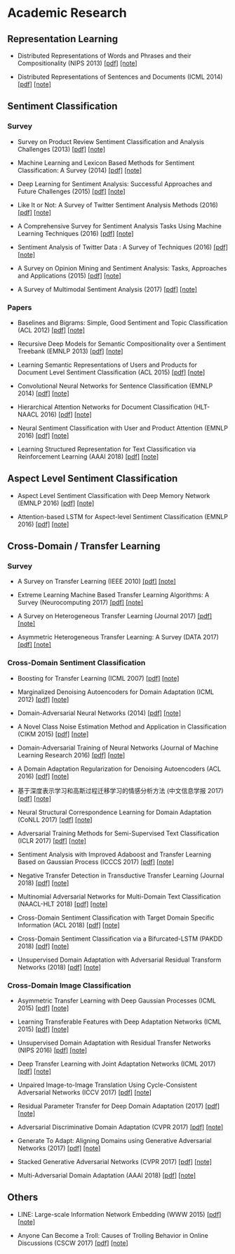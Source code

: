 # Academic Research

## Representation Learning

* Distributed Representations of Words and Phrases and their Compositionality (NIPS 2013) [[pdf]](http://papers.nips.cc/paper/5021-distributed-representations-of-words-and-phrases-and-their-compositionality.pdf) [[note]]()

* Distributed Representations of Sentences and Documents (ICML 2014) [[pdf]](https://arxiv.org/pdf/1405.4053.pdf) [[note]]()

## Sentiment Classification

### Survey

* Survey on Product Review Sentiment Classification and Analysis Challenges (2013) [[pdf]](https://link.springer.com/content/pdf/10.1007%2F978-981-4585-18-7.pdf) [[note]]()

* Machine Learning and Lexicon Based Methods for Sentiment Classification: A Survey (2014) [[pdf]](https://ieeexplore.ieee.org/stamp/stamp.jsp?tp=&arnumber=7058024) [[note]]()

* Deep Learning for Sentiment Analysis: Successful Approaches and Future Challenges (2015) [[pdf]](https://onlinelibrary.wiley.com/doi/epdf/10.1002/widm.1171) [[note]]()

* Like It or Not: A Survey of Twitter Sentiment Analysis Methods (2016) [[pdf]](http://delivery.acm.org/10.1145/2940000/2938640/a28-giachanou.pdf?ip=218.106.145.21&id=2938640&acc=ACTIVE%20SERVICE&key=BF85BBA5741FDC6E%2EEAA40C3B7F958C2C%2E4D4702B0C3E38B35%2E4D4702B0C3E38B35&__acm__=1534407448_8c7f8fff66fdee3385f9285eb95e1ed9) [[note]]()

* A Comprehensive Survey for Sentiment Analysis Tasks Using Machine Learning Techniques (2016) [[pdf]](https://ieeexplore.ieee.org/stamp/stamp.jsp?tp=&arnumber=7571856) [[note]]()

* Sentiment Analysis of Twitter Data : A Survey of Techniques (2016) [[pdf]](https://arxiv.org/ftp/arxiv/papers/1601/1601.06971.pdf) [[note]]()

* A Survey on Opinion Mining and Sentiment Analysis: Tasks, Approaches and Applications (2015) [[pdf]](https://ac.els-cdn.com/S0950705115002336/1-s2.0-S0950705115002336-main.pdf?_tid=75c0c39e-a07f-44ff-94d2-3245c48349ad&acdnat=1534407446_446bbe6a60d74bcd7bf445335219aae9) [[note]]()

* A Survey of Multimodal Sentiment Analysis (2017) [[pdf]](https://ac.els-cdn.com/S0262885617301191/1-s2.0-S0262885617301191-main.pdf?_tid=268a1b6e-832a-41a4-a462-9dfb120168de&acdnat=1534407455_0fb7f2b9d9b081793a3865929b313c94) [[note]]()

### Papers

* Baselines and Bigrams: Simple, Good Sentiment and Topic Classification (ACL 2012) [[pdf]](http://www.aclweb.org/anthology/P12-2018) [[note]]()

* Recursive Deep Models for Semantic Compositionality over a Sentiment Treebank (EMNLP 2013) [[pdf]](https://nlp.stanford.edu/~socherr/EMNLP2013_RNTN.pdf) [[note]]()

* Learning Semantic Representations of Users and Products for Document Level Sentiment Classification (ACL 2015) [[pdf]](http://aclweb.org/anthology/P/P15/P15-1098.pdf) [[note]]()

* Convolutional Neural Networks for Sentence Classification (EMNLP 2014) [[pdf]](http://aclweb.org/anthology/D/D14/D14-1181.pdf) [[note]]()

* Hierarchical Attention Networks for Document Classification (HLT-NAACL 2016) [[pdf]](http://aclweb.org/anthology/N/N16/N16-1174.pdf) [[note]]()

* Neural Sentiment Classification with User and Product Attention (EMNLP 2016) [[pdf]](http://aclweb.org/anthology/D/D16/D16-1171.pdf) [[note]]()

* Learning Structured Representation for Text Classification via Reinforcement Learning (AAAI 2018) [[pdf]](https://www.aaai.org/ocs/index.php/AAAI/AAAI18/paper/view/16537/16174) [[note]]()

## Aspect Level Sentiment Classification

* Aspect Level Sentiment Classification with Deep Memory Network (EMNLP 2016) [[pdf]](http://aclweb.org/anthology/D/D16/D16-1021.pdf) [[note]]()

* Attention-based LSTM for Aspect-level Sentiment Classification (EMNLP 2016) [[pdf]](http://aclweb.org/anthology/D/D16/D16-1058.pdf) [[note]]()

## Cross-Domain / Transfer Learning

### Survey

* A Survey on Transfer Learning (IEEE 2010) [[pdf]](https://ieeexplore.ieee.org/stamp/stamp.jsp?tp=&arnumber=5288526) [[note]]()

* Extreme Learning Machine Based Transfer Learning Algorithms: A Survey (Neurocomputing 2017) [[pdf]](https://ac.els-cdn.com/S0925231217311657/1-s2.0-S0925231217311657-main.pdf?_tid=9e21f327-9a80-475e-a6b7-c95d0f5bc1ed&acdnat=1534408866_3688beb9c75ed5ad4f58ecb0656c3dbb) [[note]]()

* A Survey on Heterogeneous Transfer Learning (Journal 2017) [[pdf]](https://journalofbigdata.springeropen.com/track/pdf/10.1186/s40537-017-0089-0) [[note]]()

* Asymmetric Heterogeneous Transfer Learning: A Survey (DATA 2017) [[pdf]](http://www.scitepress.org/DigitalLibrary/Link.aspx?doi=10.5220%2f0006396700170027) [[note]]()

### Cross-Domain Sentiment Classification

* Boosting for Transfer Learning (ICML 2007) [[pdf]](http://delivery.acm.org/10.1145/1280000/1273521/p193-dai.pdf?ip=218.106.145.21&id=1273521&acc=ACTIVE%20SERVICE&key=BF85BBA5741FDC6E%2EEAA40C3B7F958C2C%2E4D4702B0C3E38B35%2E4D4702B0C3E38B35&__acm__=1534407966_3695b898146f58c96f7890359e7e58bf) [[note]]()

* Marginalized Denoising Autoencoders for Domain Adaptation (ICML 2012) [[pdf]](https://icml.cc/2012/papers/416.pdf) [[note]]()

* Domain-Adversarial Neural Networks (2014) [[pdf]](https://arxiv.org/pdf/1412.4446.pdf) [[note]]()

* A Novel Class Noise Estimation Method and Application in Classification (CIKM 2015) [[pdf]](http://delivery.acm.org/10.1145/2810000/2806554/p1081-gui.pdf?ip=218.106.145.21&id=2806554&acc=ACTIVE%20SERVICE&key=BF85BBA5741FDC6E%2EEAA40C3B7F958C2C%2E4D4702B0C3E38B35%2E4D4702B0C3E38B35&__acm__=1534408105_ecdcf06299ff48ad8ae9a13aee125f43) [[note]]()

* Domain-Adversarial Training of Neural Networks (Journal of Machine Learning Research 2016) [[pdf]](http://jmlr.org/papers/volume17/15-239/15-239.pdf) [[note]]()

* A Domain Adaptation Regularization for Denoising Autoencoders (ACL 2016) [[pdf]](http://aclweb.org/anthology/P/P16/P16-2005.pdf) [[note]]()

* 基于深度表示学习和高斯过程迁移学习的情感分析方法 (中文信息学报 2017) [[pdf]](http://jcip.cipsc.org.cn/CN/Y2017/V31/I1/169) [[note]]()

* Neural Structural Correspondence Learning for Domain Adaptation (CoNLL 2017) [[pdf]](https://www.aclweb.org/anthology/K/K17/K17-1040.pdf) [[note]]()

* Adversarial Training Methods for Semi-Supervised Text Classification (ICLR 2017) [[pdf]](https://arxiv.org/pdf/1605.07725.pdf) [[note]]()

* Sentiment Analysis with Improved Adaboost and Transfer Learning Based on Gaussian Process (ICCCS 2017) [[pdf]](https://link.springer.com/content/pdf/10.1007%2F978-3-319-68542-7.pdf) [[note]]()

* Negative Transfer Detection in Transductive Transfer Learning (Journal 2018) [[pdf]](https://link.springer.com/content/pdf/10.1007%2Fs13042-016-0634-8.pdf) [[note]]()

* Multinomial Adversarial Networks for Multi-Domain Text Classification (NAACL-HLT 2018) [[pdf]](http://aclweb.org/anthology/N18-1111) [[note]]()

* Cross-Domain Sentiment Classification with Target Domain Specific Information (ACL 2018) [[pdf]](http://aclweb.org/anthology/P18-1233) [[note]]()

* Cross-Domain Sentiment Classification via a Bifurcated-LSTM (PAKDD 2018) [[pdf]](https://link.springer.com/content/pdf/10.1007%2F978-3-319-93034-3.pdf) [[note]]()

* Unsupervised Domain Adaptation with Adversarial Residual Transform Networks (2018) [[pdf]](https://arxiv.org/pdf/1804.09578.pdf) [[note]]()

### Cross-Domain Image Classification

* Asymmetric Transfer Learning with Deep Gaussian Processes (ICML 2015) [[pdf]](http://proceedings.mlr.press/v37/kandemir15.pdf) [[note]]()

* Learning Transferable Features with Deep Adaptation Networks (ICML 2015) [[pdf]](http://proceedings.mlr.press/v37/long15.pdf) [[note]]()

* Unsupervised Domain Adaptation with Residual Transfer Networks (NIPS 2016) [[pdf]](https://arxiv.org/pdf/1602.04433.pdf) [[note]]()

* Deep Transfer Learning with Joint Adaptation Networks (ICML 2017) [[pdf]](http://proceedings.mlr.press/v70/long17a/long17a.pdf) [[note]]()

* Unpaired Image-to-Image Translation Using Cycle-Consistent Adversarial Networks (ICCV 2017) [[pdf]](https://arxiv.org/pdf/1703.10593.pdf) [[note]]()

* Residual Parameter Transfer for Deep Domain Adaptation (2017) [[pdf]](https://arxiv.org/pdf/1711.07714.pdf)  [[note]]()

* Adversarial Discriminative Domain Adaptation (CVPR 2017) [[pdf]](https://ieeexplore.ieee.org/stamp/stamp.jsp?tp=&arnumber=8099799) [[note]]()

* Generate To Adapt: Aligning Domains using Generative Adversarial Networks (2017) [[pdf]](https://arxiv.org/pdf/1704.01705.pdf) [[note]]()

* Stacked Generative Adversarial Networks (CVPR 2017) [[pdf]](https://ieeexplore.ieee.org/stamp/stamp.jsp?tp=&arnumber=8099685&tag=1) [[note]]()

* Multi-Adversarial Domain Adaptation (AAAI 2018) [[pdf]](https://www.aaai.org/ocs/index.php/AAAI/AAAI18/paper/view/17067/16644) [[note]]()

## Others

* LINE: Large-scale Information Network Embedding (WWW 2015) [[pdf]](http://delivery.acm.org/10.1145/2750000/2741093/p1067-tang.pdf?ip=218.106.145.21&id=2741093&acc=ACTIVE%20SERVICE&key=BF85BBA5741FDC6E%2EEAA40C3B7F958C2C%2E4D4702B0C3E38B35%2E4D4702B0C3E38B35&__acm__=1534408490_de1f00544ebf05d50d8313d8ae393a39) [[note]]()

* Anyone Can Become a Troll: Causes of Trolling Behavior in Online Discussions (CSCW 2017) [[pdf]](http://delivery.acm.org/10.1145/3000000/2998213/p1217-cheng.pdf?ip=218.106.145.21&id=2998213&acc=ACTIVE%20SERVICE&key=BF85BBA5741FDC6E%2EEAA40C3B7F958C2C%2E4D4702B0C3E38B35%2E4D4702B0C3E38B35&__acm__=1534408672_696f035d46a821b0d41b779ec20ddd68) [[note]]()
